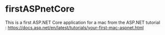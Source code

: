 # firstASPnetCore
This is a first ASP.NET Core application for a mac from the ASP.NET tutorial :
https://docs.asp.net/en/latest/tutorials/your-first-mac-aspnet.html

